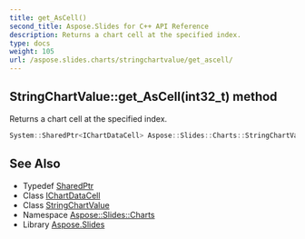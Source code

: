 ```yaml
---
title: get_AsCell()
second_title: Aspose.Slides for C++ API Reference
description: Returns a chart cell at the specified index.
type: docs
weight: 105
url: /aspose.slides.charts/stringchartvalue/get_ascell/
---
```

## StringChartValue::get_AsCell(int32_t) method


Returns a chart cell at the specified index.

```cpp
System::SharedPtr<IChartDataCell> Aspose::Slides::Charts::StringChartValue::get_AsCell(int32_t index) override
```

## See Also

* Typedef [SharedPtr](../../../system/sharedptr/)
* Class [IChartDataCell](../../ichartdatacell/)
* Class [StringChartValue](../)
* Namespace [Aspose::Slides::Charts](../../)
* Library [Aspose.Slides](../../../)